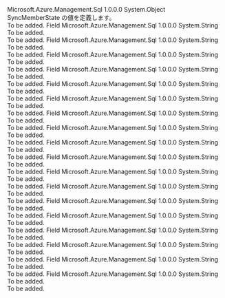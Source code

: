 <Type Name="SyncMemberState" FullName="Microsoft.Azure.Management.Sql.Models.SyncMemberState">
  <TypeSignature Language="C#" Value="public static class SyncMemberState" />
  <TypeSignature Language="ILAsm" Value=".class public auto ansi abstract sealed beforefieldinit SyncMemberState extends System.Object" />
  <TypeSignature Language="DocId" Value="T:Microsoft.Azure.Management.Sql.Models.SyncMemberState" />
  <TypeSignature Language="VB.NET" Value="Public Class SyncMemberState" />
  <TypeSignature Language="F#" Value="type SyncMemberState = class" />
  <AssemblyInfo>
    <AssemblyName>Microsoft.Azure.Management.Sql</AssemblyName>
    <AssemblyVersion>1.0.0.0</AssemblyVersion>
  </AssemblyInfo>
  <Base>
    <BaseTypeName>System.Object</BaseTypeName>
  </Base>
  <Interfaces />
  <Docs>
    <summary>
            SyncMemberState の値を定義します。
            </summary>
    <remarks>To be added.</remarks>
  </Docs>
  <Members>
    <Member MemberName="DeProvisioned">
      <MemberSignature Language="C#" Value="public const string DeProvisioned;" />
      <MemberSignature Language="ILAsm" Value=".field public static literal string DeProvisioned" />
      <MemberSignature Language="DocId" Value="F:Microsoft.Azure.Management.Sql.Models.SyncMemberState.DeProvisioned" />
      <MemberSignature Language="VB.NET" Value="Public Const DeProvisioned As String " />
      <MemberSignature Language="F#" Value="val mutable DeProvisioned : string" Usage="Microsoft.Azure.Management.Sql.Models.SyncMemberState.DeProvisioned" />
      <MemberType>Field</MemberType>
      <AssemblyInfo>
        <AssemblyName>Microsoft.Azure.Management.Sql</AssemblyName>
        <AssemblyVersion>1.0.0.0</AssemblyVersion>
      </AssemblyInfo>
      <ReturnValue>
        <ReturnType>System.String</ReturnType>
      </ReturnValue>
      <Docs>
        <summary>To be added.</summary>
        <remarks>To be added.</remarks>
      </Docs>
    </Member>
    <Member MemberName="DeProvisionFailed">
      <MemberSignature Language="C#" Value="public const string DeProvisionFailed;" />
      <MemberSignature Language="ILAsm" Value=".field public static literal string DeProvisionFailed" />
      <MemberSignature Language="DocId" Value="F:Microsoft.Azure.Management.Sql.Models.SyncMemberState.DeProvisionFailed" />
      <MemberSignature Language="VB.NET" Value="Public Const DeProvisionFailed As String " />
      <MemberSignature Language="F#" Value="val mutable DeProvisionFailed : string" Usage="Microsoft.Azure.Management.Sql.Models.SyncMemberState.DeProvisionFailed" />
      <MemberType>Field</MemberType>
      <AssemblyInfo>
        <AssemblyName>Microsoft.Azure.Management.Sql</AssemblyName>
        <AssemblyVersion>1.0.0.0</AssemblyVersion>
      </AssemblyInfo>
      <ReturnValue>
        <ReturnType>System.String</ReturnType>
      </ReturnValue>
      <Docs>
        <summary>To be added.</summary>
        <remarks>To be added.</remarks>
      </Docs>
    </Member>
    <Member MemberName="DeProvisioning">
      <MemberSignature Language="C#" Value="public const string DeProvisioning;" />
      <MemberSignature Language="ILAsm" Value=".field public static literal string DeProvisioning" />
      <MemberSignature Language="DocId" Value="F:Microsoft.Azure.Management.Sql.Models.SyncMemberState.DeProvisioning" />
      <MemberSignature Language="VB.NET" Value="Public Const DeProvisioning As String " />
      <MemberSignature Language="F#" Value="val mutable DeProvisioning : string" Usage="Microsoft.Azure.Management.Sql.Models.SyncMemberState.DeProvisioning" />
      <MemberType>Field</MemberType>
      <AssemblyInfo>
        <AssemblyName>Microsoft.Azure.Management.Sql</AssemblyName>
        <AssemblyVersion>1.0.0.0</AssemblyVersion>
      </AssemblyInfo>
      <ReturnValue>
        <ReturnType>System.String</ReturnType>
      </ReturnValue>
      <Docs>
        <summary>To be added.</summary>
        <remarks>To be added.</remarks>
      </Docs>
    </Member>
    <Member MemberName="DisabledBackupRestore">
      <MemberSignature Language="C#" Value="public const string DisabledBackupRestore;" />
      <MemberSignature Language="ILAsm" Value=".field public static literal string DisabledBackupRestore" />
      <MemberSignature Language="DocId" Value="F:Microsoft.Azure.Management.Sql.Models.SyncMemberState.DisabledBackupRestore" />
      <MemberSignature Language="VB.NET" Value="Public Const DisabledBackupRestore As String " />
      <MemberSignature Language="F#" Value="val mutable DisabledBackupRestore : string" Usage="Microsoft.Azure.Management.Sql.Models.SyncMemberState.DisabledBackupRestore" />
      <MemberType>Field</MemberType>
      <AssemblyInfo>
        <AssemblyName>Microsoft.Azure.Management.Sql</AssemblyName>
        <AssemblyVersion>1.0.0.0</AssemblyVersion>
      </AssemblyInfo>
      <ReturnValue>
        <ReturnType>System.String</ReturnType>
      </ReturnValue>
      <Docs>
        <summary>To be added.</summary>
        <remarks>To be added.</remarks>
      </Docs>
    </Member>
    <Member MemberName="DisabledTombstoneCleanup">
      <MemberSignature Language="C#" Value="public const string DisabledTombstoneCleanup;" />
      <MemberSignature Language="ILAsm" Value=".field public static literal string DisabledTombstoneCleanup" />
      <MemberSignature Language="DocId" Value="F:Microsoft.Azure.Management.Sql.Models.SyncMemberState.DisabledTombstoneCleanup" />
      <MemberSignature Language="VB.NET" Value="Public Const DisabledTombstoneCleanup As String " />
      <MemberSignature Language="F#" Value="val mutable DisabledTombstoneCleanup : string" Usage="Microsoft.Azure.Management.Sql.Models.SyncMemberState.DisabledTombstoneCleanup" />
      <MemberType>Field</MemberType>
      <AssemblyInfo>
        <AssemblyName>Microsoft.Azure.Management.Sql</AssemblyName>
        <AssemblyVersion>1.0.0.0</AssemblyVersion>
      </AssemblyInfo>
      <ReturnValue>
        <ReturnType>System.String</ReturnType>
      </ReturnValue>
      <Docs>
        <summary>To be added.</summary>
        <remarks>To be added.</remarks>
      </Docs>
    </Member>
    <Member MemberName="Provisioned">
      <MemberSignature Language="C#" Value="public const string Provisioned;" />
      <MemberSignature Language="ILAsm" Value=".field public static literal string Provisioned" />
      <MemberSignature Language="DocId" Value="F:Microsoft.Azure.Management.Sql.Models.SyncMemberState.Provisioned" />
      <MemberSignature Language="VB.NET" Value="Public Const Provisioned As String " />
      <MemberSignature Language="F#" Value="val mutable Provisioned : string" Usage="Microsoft.Azure.Management.Sql.Models.SyncMemberState.Provisioned" />
      <MemberType>Field</MemberType>
      <AssemblyInfo>
        <AssemblyName>Microsoft.Azure.Management.Sql</AssemblyName>
        <AssemblyVersion>1.0.0.0</AssemblyVersion>
      </AssemblyInfo>
      <ReturnValue>
        <ReturnType>System.String</ReturnType>
      </ReturnValue>
      <Docs>
        <summary>To be added.</summary>
        <remarks>To be added.</remarks>
      </Docs>
    </Member>
    <Member MemberName="ProvisionFailed">
      <MemberSignature Language="C#" Value="public const string ProvisionFailed;" />
      <MemberSignature Language="ILAsm" Value=".field public static literal string ProvisionFailed" />
      <MemberSignature Language="DocId" Value="F:Microsoft.Azure.Management.Sql.Models.SyncMemberState.ProvisionFailed" />
      <MemberSignature Language="VB.NET" Value="Public Const ProvisionFailed As String " />
      <MemberSignature Language="F#" Value="val mutable ProvisionFailed : string" Usage="Microsoft.Azure.Management.Sql.Models.SyncMemberState.ProvisionFailed" />
      <MemberType>Field</MemberType>
      <AssemblyInfo>
        <AssemblyName>Microsoft.Azure.Management.Sql</AssemblyName>
        <AssemblyVersion>1.0.0.0</AssemblyVersion>
      </AssemblyInfo>
      <ReturnValue>
        <ReturnType>System.String</ReturnType>
      </ReturnValue>
      <Docs>
        <summary>To be added.</summary>
        <remarks>To be added.</remarks>
      </Docs>
    </Member>
    <Member MemberName="Provisioning">
      <MemberSignature Language="C#" Value="public const string Provisioning;" />
      <MemberSignature Language="ILAsm" Value=".field public static literal string Provisioning" />
      <MemberSignature Language="DocId" Value="F:Microsoft.Azure.Management.Sql.Models.SyncMemberState.Provisioning" />
      <MemberSignature Language="VB.NET" Value="Public Const Provisioning As String " />
      <MemberSignature Language="F#" Value="val mutable Provisioning : string" Usage="Microsoft.Azure.Management.Sql.Models.SyncMemberState.Provisioning" />
      <MemberType>Field</MemberType>
      <AssemblyInfo>
        <AssemblyName>Microsoft.Azure.Management.Sql</AssemblyName>
        <AssemblyVersion>1.0.0.0</AssemblyVersion>
      </AssemblyInfo>
      <ReturnValue>
        <ReturnType>System.String</ReturnType>
      </ReturnValue>
      <Docs>
        <summary>To be added.</summary>
        <remarks>To be added.</remarks>
      </Docs>
    </Member>
    <Member MemberName="ReprovisionFailed">
      <MemberSignature Language="C#" Value="public const string ReprovisionFailed;" />
      <MemberSignature Language="ILAsm" Value=".field public static literal string ReprovisionFailed" />
      <MemberSignature Language="DocId" Value="F:Microsoft.Azure.Management.Sql.Models.SyncMemberState.ReprovisionFailed" />
      <MemberSignature Language="VB.NET" Value="Public Const ReprovisionFailed As String " />
      <MemberSignature Language="F#" Value="val mutable ReprovisionFailed : string" Usage="Microsoft.Azure.Management.Sql.Models.SyncMemberState.ReprovisionFailed" />
      <MemberType>Field</MemberType>
      <AssemblyInfo>
        <AssemblyName>Microsoft.Azure.Management.Sql</AssemblyName>
        <AssemblyVersion>1.0.0.0</AssemblyVersion>
      </AssemblyInfo>
      <ReturnValue>
        <ReturnType>System.String</ReturnType>
      </ReturnValue>
      <Docs>
        <summary>To be added.</summary>
        <remarks>To be added.</remarks>
      </Docs>
    </Member>
    <Member MemberName="Reprovisioning">
      <MemberSignature Language="C#" Value="public const string Reprovisioning;" />
      <MemberSignature Language="ILAsm" Value=".field public static literal string Reprovisioning" />
      <MemberSignature Language="DocId" Value="F:Microsoft.Azure.Management.Sql.Models.SyncMemberState.Reprovisioning" />
      <MemberSignature Language="VB.NET" Value="Public Const Reprovisioning As String " />
      <MemberSignature Language="F#" Value="val mutable Reprovisioning : string" Usage="Microsoft.Azure.Management.Sql.Models.SyncMemberState.Reprovisioning" />
      <MemberType>Field</MemberType>
      <AssemblyInfo>
        <AssemblyName>Microsoft.Azure.Management.Sql</AssemblyName>
        <AssemblyVersion>1.0.0.0</AssemblyVersion>
      </AssemblyInfo>
      <ReturnValue>
        <ReturnType>System.String</ReturnType>
      </ReturnValue>
      <Docs>
        <summary>To be added.</summary>
        <remarks>To be added.</remarks>
      </Docs>
    </Member>
    <Member MemberName="SyncCancelled">
      <MemberSignature Language="C#" Value="public const string SyncCancelled;" />
      <MemberSignature Language="ILAsm" Value=".field public static literal string SyncCancelled" />
      <MemberSignature Language="DocId" Value="F:Microsoft.Azure.Management.Sql.Models.SyncMemberState.SyncCancelled" />
      <MemberSignature Language="VB.NET" Value="Public Const SyncCancelled As String " />
      <MemberSignature Language="F#" Value="val mutable SyncCancelled : string" Usage="Microsoft.Azure.Management.Sql.Models.SyncMemberState.SyncCancelled" />
      <MemberType>Field</MemberType>
      <AssemblyInfo>
        <AssemblyName>Microsoft.Azure.Management.Sql</AssemblyName>
        <AssemblyVersion>1.0.0.0</AssemblyVersion>
      </AssemblyInfo>
      <ReturnValue>
        <ReturnType>System.String</ReturnType>
      </ReturnValue>
      <Docs>
        <summary>To be added.</summary>
        <remarks>To be added.</remarks>
      </Docs>
    </Member>
    <Member MemberName="SyncCancelling">
      <MemberSignature Language="C#" Value="public const string SyncCancelling;" />
      <MemberSignature Language="ILAsm" Value=".field public static literal string SyncCancelling" />
      <MemberSignature Language="DocId" Value="F:Microsoft.Azure.Management.Sql.Models.SyncMemberState.SyncCancelling" />
      <MemberSignature Language="VB.NET" Value="Public Const SyncCancelling As String " />
      <MemberSignature Language="F#" Value="val mutable SyncCancelling : string" Usage="Microsoft.Azure.Management.Sql.Models.SyncMemberState.SyncCancelling" />
      <MemberType>Field</MemberType>
      <AssemblyInfo>
        <AssemblyName>Microsoft.Azure.Management.Sql</AssemblyName>
        <AssemblyVersion>1.0.0.0</AssemblyVersion>
      </AssemblyInfo>
      <ReturnValue>
        <ReturnType>System.String</ReturnType>
      </ReturnValue>
      <Docs>
        <summary>To be added.</summary>
        <remarks>To be added.</remarks>
      </Docs>
    </Member>
    <Member MemberName="SyncFailed">
      <MemberSignature Language="C#" Value="public const string SyncFailed;" />
      <MemberSignature Language="ILAsm" Value=".field public static literal string SyncFailed" />
      <MemberSignature Language="DocId" Value="F:Microsoft.Azure.Management.Sql.Models.SyncMemberState.SyncFailed" />
      <MemberSignature Language="VB.NET" Value="Public Const SyncFailed As String " />
      <MemberSignature Language="F#" Value="val mutable SyncFailed : string" Usage="Microsoft.Azure.Management.Sql.Models.SyncMemberState.SyncFailed" />
      <MemberType>Field</MemberType>
      <AssemblyInfo>
        <AssemblyName>Microsoft.Azure.Management.Sql</AssemblyName>
        <AssemblyVersion>1.0.0.0</AssemblyVersion>
      </AssemblyInfo>
      <ReturnValue>
        <ReturnType>System.String</ReturnType>
      </ReturnValue>
      <Docs>
        <summary>To be added.</summary>
        <remarks>To be added.</remarks>
      </Docs>
    </Member>
    <Member MemberName="SyncInProgress">
      <MemberSignature Language="C#" Value="public const string SyncInProgress;" />
      <MemberSignature Language="ILAsm" Value=".field public static literal string SyncInProgress" />
      <MemberSignature Language="DocId" Value="F:Microsoft.Azure.Management.Sql.Models.SyncMemberState.SyncInProgress" />
      <MemberSignature Language="VB.NET" Value="Public Const SyncInProgress As String " />
      <MemberSignature Language="F#" Value="val mutable SyncInProgress : string" Usage="Microsoft.Azure.Management.Sql.Models.SyncMemberState.SyncInProgress" />
      <MemberType>Field</MemberType>
      <AssemblyInfo>
        <AssemblyName>Microsoft.Azure.Management.Sql</AssemblyName>
        <AssemblyVersion>1.0.0.0</AssemblyVersion>
      </AssemblyInfo>
      <ReturnValue>
        <ReturnType>System.String</ReturnType>
      </ReturnValue>
      <Docs>
        <summary>To be added.</summary>
        <remarks>To be added.</remarks>
      </Docs>
    </Member>
    <Member MemberName="SyncSucceeded">
      <MemberSignature Language="C#" Value="public const string SyncSucceeded;" />
      <MemberSignature Language="ILAsm" Value=".field public static literal string SyncSucceeded" />
      <MemberSignature Language="DocId" Value="F:Microsoft.Azure.Management.Sql.Models.SyncMemberState.SyncSucceeded" />
      <MemberSignature Language="VB.NET" Value="Public Const SyncSucceeded As String " />
      <MemberSignature Language="F#" Value="val mutable SyncSucceeded : string" Usage="Microsoft.Azure.Management.Sql.Models.SyncMemberState.SyncSucceeded" />
      <MemberType>Field</MemberType>
      <AssemblyInfo>
        <AssemblyName>Microsoft.Azure.Management.Sql</AssemblyName>
        <AssemblyVersion>1.0.0.0</AssemblyVersion>
      </AssemblyInfo>
      <ReturnValue>
        <ReturnType>System.String</ReturnType>
      </ReturnValue>
      <Docs>
        <summary>To be added.</summary>
        <remarks>To be added.</remarks>
      </Docs>
    </Member>
    <Member MemberName="SyncSucceededWithWarnings">
      <MemberSignature Language="C#" Value="public const string SyncSucceededWithWarnings;" />
      <MemberSignature Language="ILAsm" Value=".field public static literal string SyncSucceededWithWarnings" />
      <MemberSignature Language="DocId" Value="F:Microsoft.Azure.Management.Sql.Models.SyncMemberState.SyncSucceededWithWarnings" />
      <MemberSignature Language="VB.NET" Value="Public Const SyncSucceededWithWarnings As String " />
      <MemberSignature Language="F#" Value="val mutable SyncSucceededWithWarnings : string" Usage="Microsoft.Azure.Management.Sql.Models.SyncMemberState.SyncSucceededWithWarnings" />
      <MemberType>Field</MemberType>
      <AssemblyInfo>
        <AssemblyName>Microsoft.Azure.Management.Sql</AssemblyName>
        <AssemblyVersion>1.0.0.0</AssemblyVersion>
      </AssemblyInfo>
      <ReturnValue>
        <ReturnType>System.String</ReturnType>
      </ReturnValue>
      <Docs>
        <summary>To be added.</summary>
        <remarks>To be added.</remarks>
      </Docs>
    </Member>
    <Member MemberName="UnProvisioned">
      <MemberSignature Language="C#" Value="public const string UnProvisioned;" />
      <MemberSignature Language="ILAsm" Value=".field public static literal string UnProvisioned" />
      <MemberSignature Language="DocId" Value="F:Microsoft.Azure.Management.Sql.Models.SyncMemberState.UnProvisioned" />
      <MemberSignature Language="VB.NET" Value="Public Const UnProvisioned As String " />
      <MemberSignature Language="F#" Value="val mutable UnProvisioned : string" Usage="Microsoft.Azure.Management.Sql.Models.SyncMemberState.UnProvisioned" />
      <MemberType>Field</MemberType>
      <AssemblyInfo>
        <AssemblyName>Microsoft.Azure.Management.Sql</AssemblyName>
        <AssemblyVersion>1.0.0.0</AssemblyVersion>
      </AssemblyInfo>
      <ReturnValue>
        <ReturnType>System.String</ReturnType>
      </ReturnValue>
      <Docs>
        <summary>To be added.</summary>
        <remarks>To be added.</remarks>
      </Docs>
    </Member>
    <Member MemberName="UnReprovisioned">
      <MemberSignature Language="C#" Value="public const string UnReprovisioned;" />
      <MemberSignature Language="ILAsm" Value=".field public static literal string UnReprovisioned" />
      <MemberSignature Language="DocId" Value="F:Microsoft.Azure.Management.Sql.Models.SyncMemberState.UnReprovisioned" />
      <MemberSignature Language="VB.NET" Value="Public Const UnReprovisioned As String " />
      <MemberSignature Language="F#" Value="val mutable UnReprovisioned : string" Usage="Microsoft.Azure.Management.Sql.Models.SyncMemberState.UnReprovisioned" />
      <MemberType>Field</MemberType>
      <AssemblyInfo>
        <AssemblyName>Microsoft.Azure.Management.Sql</AssemblyName>
        <AssemblyVersion>1.0.0.0</AssemblyVersion>
      </AssemblyInfo>
      <ReturnValue>
        <ReturnType>System.String</ReturnType>
      </ReturnValue>
      <Docs>
        <summary>To be added.</summary>
        <remarks>To be added.</remarks>
      </Docs>
    </Member>
  </Members>
</Type>